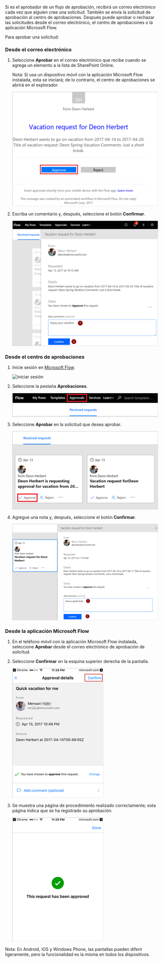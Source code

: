 Si es el aprobador de un flujo de aprobación, recibirá un correo electrónico cada vez que alguien cree una solicitud. También se envía la solicitud de aprobación al centro de aprobaciones. Después puede aprobar o rechazar las solicitudes desde el correo electrónico, el centro de aprobaciones o la aplicación Microsoft Flow.

Para aprobar una solicitud:

### <a name="from-email"></a>Desde el correo electrónico
1. Seleccione **Aprobar** en el correo electrónico que recibe cuando se agrega un elemento a la lista de SharePoint Online.
   
     Nota: Si usa un dispositivo móvil con la aplicación Microsoft Flow instalada, esta se iniciará; de lo contrario, el centro de aprobaciones se abrirá en el explorador.
   
    ![correo electrónico de solicitud](media/modern-approvals/email-approval-request.png)
2. Escriba un comentario y, después, seleccione el botón **Confirmar**.
   
    ![escribir comentario](media/modern-approvals/request-in-approval-center.png)

### <a name="from-the-approvals-center"></a>Desde el centro de aprobaciones
1. Inicie sesión en [Microsoft Flow](https://flow.microsoft.com).
   
    ![iniciar sesión](media/modern-approvals/sign-in.png)
2. Seleccione la pestaña **Aprobaciones**.
   
    ![crear desde cero](media/modern-approvals/approvals-tab.png)
3. Seleccione **Aprobar** en la solicitud que desea aprobar.
   
    ![crear desde cero](media/modern-approvals/approvals-cards.png)
4. Agregue una nota y, después, seleccione el botón **Confirmar**.
   
    ![agregar nota y confirmar](media/modern-approvals/approval-selection-card.png)

### <a name="from-the-microsoft-flow-app"></a>Desde la aplicación Microsoft Flow
1. En el teléfono móvil con la aplicación Microsoft Flow instalada, seleccione **Aprobar** desde el correo electrónico de aprobación de solicitud.
2. Seleccione **Confirmar** en la esquina superior derecha de la pantalla.
   
    ![seleccionar confirmar](media/modern-approvals/mobile-approval.png)
3. Se muestra una página de procedimiento realizado correctamente; esta página indica que se ha registrado su aprobación.
   
    ![página correcta](media/modern-approvals/mobile-approval-confirmation.png)

Nota: En Android, iOS y Windows Phone, las pantallas pueden diferir ligeramente, pero la funcionalidad es la misma en todos los dispositivos.

